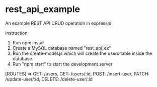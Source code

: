 # rest_api_example
An example REST API CRUD operation in expressjs

Instruction: 

1. Run npm install
2. Create a MySQL database named "rest_api_ex"
3. Run the create-model.js which will create the users table inside the database.
4. Run "npm start" to start the development server

[ROUTES] => GET: /users, GET: /users/:id, POST: /insert-user, PATCH: /update-user/:id, DELETE: /delete-user/:id
